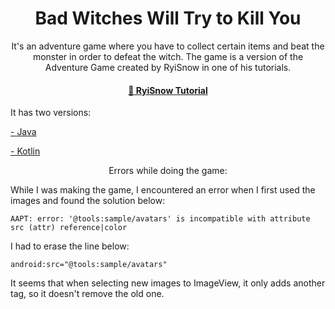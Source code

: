 <h1 align="center">Bad Witches Will Try to Kill You</h1>
<p align="center">It's an adventure game where you have to collect certain items and beat the monster in order to defeat the witch. The game is a version of the Adventure Game created by RyiSnow in one of his tutorials.</p>
<h4 align="center">
    <a href="https://youtu.be/_NRVn2JJ1JM?si=nE3GW1-d6IcA3xXd">🔗 RyiSnow Tutorial</a>
</h4>
<p>It has two versions:</p>
<p><a href="https://github.com/42kkkkkaren/Games/tree/main/Bad%20Witches%20Will%20Try%20To%20Kill%20You/JAVA">- Java</a></p>
<p><a href="https://github.com/42kkkkkaren/Games/tree/main/Bad%20Witches%20Will%20Try%20To%20Kill%20You/KOTLIN">- Kotlin</a></p>
<p align="center">Errors while doing the game:</p>
<p>While I was making the game, I encountered an error when I first used the images and found the solution below:</p>

```AAPT: error: '@tools:sample/avatars' is incompatible with attribute src (attr) reference|color```
<p>I had to erase the line below:</p>

```android:src="@tools:sample/avatars"```
<p>It seems that when selecting new images to ImageView, it only adds another tag, so it doesn't remove the old one. </p>
